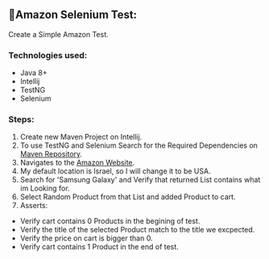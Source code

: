 ## 🚀Amazon Selenium Test:

Create a Simple Amazon Test.
### Technologies used:

- Java 8+
- Intellij 
- TestNG
- Selenium

### Steps:

1. Create new Maven Project on Intellij.
2. To use TestNG and Selenium Search for the Required Dependencies on [Maven Repository](https://mvnrepository.com/).
3. Navigates to the [Amazon Website](https://www.amazon.com/).
4. My default location is Israel, so I will change it to be USA.
5. Search for 'Samsung Galaxy' and Verify that returned List contains what im Looking for.
6. Select Random Product from that List and added Product to cart.
7. Asserts:
- Verify cart contains 0 Products in the begining of test.
- Verify the title of the selected Product match to the title we excpected.
- Verify the price on cart is bigger than 0.
- Verify cart contains 1 Product in the end of test.
